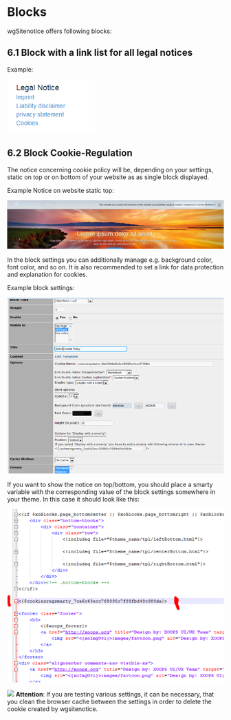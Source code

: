 # Blocks

wgSitenotice offers following blocks:

## 6.1 Block with a link list for all legal notices

Example:

![Block example](../.gitbook/assets/6blocks%20%281%29.png)

## 6.2 Block Cookie-Regulation

The notice concerning cookie policy will be, depending on your settings, static on top or on bottom of your website as as single block displayed.

Example Notice on website static top:

![Example notice on website](../.gitbook/assets/6blocks2%20%282%29.png)

In the block settings you can additionally manage e.g. background color, font color, and so on. It is also recommended to set a link for data protection and explanation for cookies.

Example block settings:

![Example block settings](../.gitbook/assets/6blocks3%20%282%29.png)

If you want to show the notice on top/bottom, you should place a smarty variable with the corresponding value of the block settings somewhere in your theme. In this case it should look like this:

![Example display with smarty](../.gitbook/assets/6blocks4%20%281%29.png)

![](https://github.com/XoopsDocs/wgsitenotice-tutorial/tree/ba94532501c831b976293bb94924b2c3fbc0ff50/en/assets/important.png) **Attention**: If you are testing various settings, it can be necessary, that you clean the browser cache between the settings in order to delete the cookie created by wgsitenotice.

